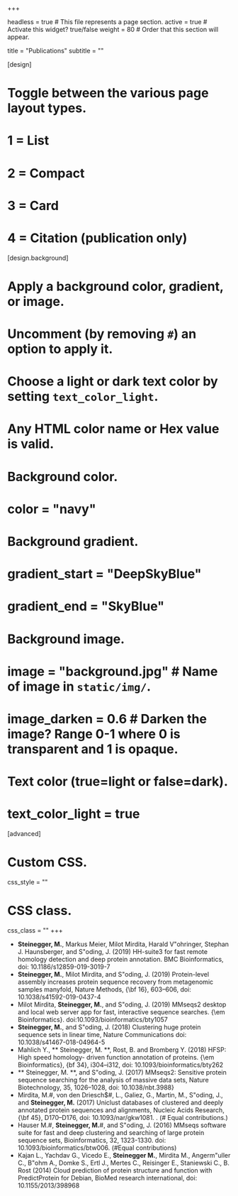 +++

headless = true  # This file represents a page section.
active = true  # Activate this widget? true/false
weight = 80  # Order that this section will appear.

title = "Publications"
subtitle = ""

[design]
  # Toggle between the various page layout types.
  #   1 = List
  #   2 = Compact
  #   3 = Card
  #   4 = Citation (publication only)


[design.background]
  # Apply a background color, gradient, or image.
  #   Uncomment (by removing `#`) an option to apply it.
  #   Choose a light or dark text color by setting `text_color_light`.
  #   Any HTML color name or Hex value is valid.
  
  # Background color.
  # color = "navy"
  
  # Background gradient.
  # gradient_start = "DeepSkyBlue"
  # gradient_end = "SkyBlue"
  
  # Background image.
  # image = "background.jpg"  # Name of image in `static/img/`.
  # image_darken = 0.6  # Darken the image? Range 0-1 where 0 is transparent and 1 is opaque.

  # Text color (true=light or false=dark).
  # text_color_light = true  
  
[advanced]
 # Custom CSS. 
 css_style = ""
 
 # CSS class.
 css_class = ""
+++

- **Steinegger, M.**, Markus Meier, Milot Mirdita, Harald V\"ohringer, Stephan J. Haunsberger, and S\"oding, J. (2019) HH-suite3 for fast remote homology detection and deep protein annotation. BMC Bioinformatics, doi: 10.1186/s12859-019-3019-7
- **Steinegger, M.**, Milot Mirdita, and S\"oding, J. (2019) Protein-level assembly increases protein sequence recovery from metagenomic samples manyfold, Nature Methods, {\bf 16}, 603–606, doi: 10.1038/s41592-019-0437-4 
- Milot Mirdita, **Steinegger, M.**, and S\"oding, J. (2019) MMseqs2 desktop and local web server app for fast, interactive sequence searches. {\em Bioinformatics}. doi:10.1093/bioinformatics/bty1057
- **Steinegger, M.**, and S\"oding, J. (2018) Clustering huge protein sequence sets in linear time, Nature Communications doi: 10.1038/s41467-018-04964-5
- Mahlich Y., ** Steinegger, M. **, Rost, B. and Bromberg Y. (2018) HFSP: High speed homology- driven function annotation of proteins. {\em Bioinformatics}, {bf 34}, i304–i312, doi: 10.1093/bioinformatics/bty262
- ** Steinegger, M. **, and S\"oding, J. (2017) MMseqs2: Sensitive protein sequence searching for the analysis of massive data sets, Nature Biotechnology, 35, 1026–1028, doi: 10.1038/nbt.3988}
- Mirdita, M.#, von den Driesch$#, L., Galiez, G., Martin, M., S\"oding, J., and **Steinegger, M.** (2017) Uniclust databases of clustered and deeply annotated protein sequences and alignments, Nucleic Acids Research, {\bf 45}, D170–D176, doi: 10.1093/nar/gkw1081. . (# Equal contributions.) 
- Hauser M.#, **Steinegger, M.**#, and S\"oding, J. (2016) MMseqs software suite for fast and deep clustering and searching of large protein sequence sets, Bioinformatics, 32, 1323-1330. doi: 10.1093/bioinformatics/btw006. (#Equal contributions)
- Kajan L., Yachdav G., Vicedo E., **Steinegger M.**, Mirdita M., Angerm\"uller C., B\"ohm A., Domke S., Ertl J., Mertes C., Reisinger E., Staniewski C., B. Rost (2014) Cloud prediction of protein structure and function with PredictProtein for Debian, BioMed research international, doi: 10.1155/2013/398968
